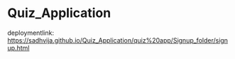 # Quiz_Application
deploymentlink: https://sadhvija.github.io/Quiz_Application/quiz%20app/Signup_folder/signup.html
